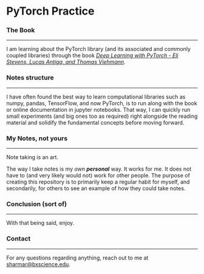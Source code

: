 # PyTorch Practice

### The Book

---
I am learning about the PyTorch library (and its associated and commonly coupled libraries) through the book [*Deep Learning with PyTorch - Eli Stevens, Lucas Antiga, and Thomas Viehmann*](https://pytorch.org/deep-learning-with-pytorch).


### Notes structure

---
I have often found the best way to learn computational libraries such as numpy, pandas, TensorFlow, and now PyTorch, is to run along with the book or online documentation in jupyter notebooks. That way, I can quickly run small experiments (and big ones too as required) right alongside the reading material and solidify the fundamental concepts before moving forward.


### My Notes, not yours

---
Note taking is an art.

The way I take notes is my *own*  *__personal__* way. It works for me. It does not have to (and very likely would not) work for other people. The purpose of creating this repository is to primarily keep a regular habit for myself, and secondarily, for others to see an example of how they could take notes.

### Conclusion (sort of)

---
With that being said, enjoy.


### Contact

---
For any questions regarding anything, reach out to me at [sharmar@bxscience.edu](mailto:sharmar@bxscience.edu).